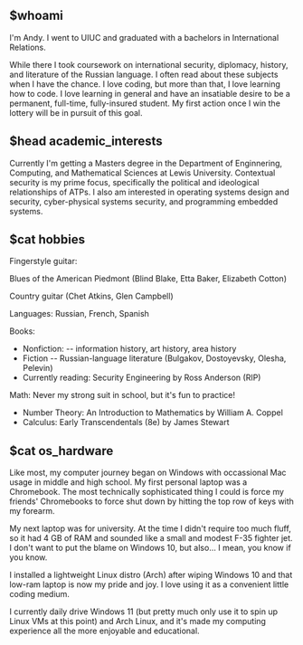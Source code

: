 ## $whoami

I'm Andy. I went to UIUC and graduated with a bachelors in International Relations.
    
While there I took coursework on international security, diplomacy, history, and 
literature of the Russian language. I often read about these subjects when I have the chance. 
I love coding, but more than that, I love learning how to code. I love learning in general and 
have an insatiable desire to be a permanent, full-time, fully-insured student. My first
action once I win the lottery will be in pursuit of this goal. 

## $head academic_interests

Currently I'm getting a Masters degree in the Department of Enginnering, Computing, and 
Mathematical Sciences at Lewis University. Contextual security is my prime focus, 
specifically the political and ideological relationships of ATPs. I also am interested in
operating systems design and security, cyber-physical systems security, and programming 
embedded systems.

## $cat hobbies

Fingerstyle guitar:

Blues of the American Piedmont (Blind Blake, Etta Baker, Elizabeth Cotton)
                    
Country guitar (Chet Atkins, Glen Campbell)

Languages: Russian, French, Spanish

Books:
        
- Nonfiction: -- information history, art history, area history
- Fiction -- Russian-language literature (Bulgakov, Dostoyevsky, Olesha, Pelevin)
- Currently reading: Security Engineering by Ross Anderson (RIP)

Math: Never my strong suit in school, but it's fun to practice!
- Number Theory: An Introduction to Mathematics by William A. Coppel
- Calculus: Early Transcendentals (8e) by James Stewart

## $cat os_hardware

Like most, my computer journey began on Windows with occassional Mac usage in middle and 
high school. My first personal laptop was a Chromebook. The most technically 
sophisticated thing I could is force my friends' Chromebooks to force shut down by 
hitting the top row of keys with my forearm.

My next laptop was for university. At the time I didn't require too much fluff, so it had 
4 GB of RAM and sounded like a small and modest F-35 fighter jet. I don't want to put the 
blame on Windows 10, but also... I mean, you know if you know. 

I installed a lightweight Linux distro (Arch) after wiping Windows 10 and that low-ram 
laptop is now my pride and joy. I love using it as a convenient little coding medium.

I currently daily drive Windows 11 (but pretty much only use it to spin up Linux VMs at 
this point) and Arch Linux, and it's made my computing experience all the more enjoyable 
and educational. 

<!---
andykeefe/andykeefe is a ✨ special ✨ repository because its `README.md` (this file) appears on your GitHub profile.
You can click the Preview link to take a look at your changes.
--->

